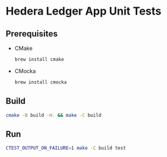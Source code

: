 # Hedera Ledger App Unit Tests

## Prerequisites

-   CMake

    ```sh
    brew install cmake
    ```

-   CMocka

    ```sh
    brew install cmocka
    ```

## Build

```sh
cmake -B build -H. && make -C build
```

## Run

```sh
CTEST_OUTPUT_ON_FAILURE=1 make -C build test
```
